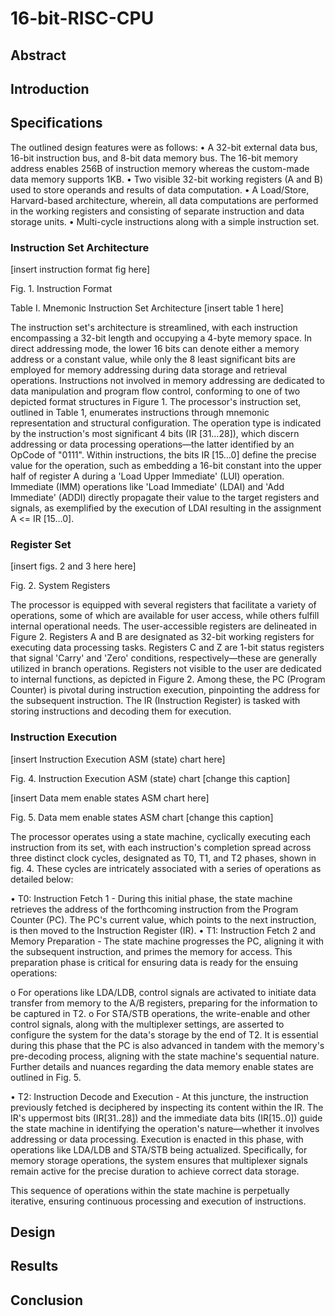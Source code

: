 # 16-bit-RISC-CPU
## **Abstract**

## **Introduction**


## **Specifications**
 The outlined design features were as follows:
•	A 32-bit external data bus, 16-bit instruction bus, and 8-bit data memory bus. The 16-bit memory address enables 256B of instruction memory whereas the custom-made data memory supports 1KB.
•	Two visible 32-bit working registers (A and B) used to store operands and results of data computation.
•	A Load/Store, Harvard-based architecture, wherein, all data computations are performed in the working registers and consisting of separate instruction and data storage units.
•	Multi-cycle instructions along with a simple instruction set. 

### Instruction Set Architecture 
[insert instruction format fig here]

Fig. 1. Instruction Format

Table I. Mnemonic Instruction Set Architecture 
[insert table 1 here]

The instruction set's architecture is streamlined, with each instruction encompassing a 32-bit length and occupying a 4-byte memory space. In direct addressing mode, the lower 16 bits can denote either a memory address or a constant value, while only the 8 least significant bits are employed for memory addressing during data storage and retrieval operations. Instructions not involved in memory addressing are dedicated to data manipulation and program flow control, conforming to one of two depicted format structures in Figure 1. The processor's instruction set, outlined in Table 1, enumerates instructions through mnemonic representation and structural configuration. The operation type is indicated by the instruction's most significant 4 bits (IR [31…28]), which discern addressing or data processing operations—the latter identified by an OpCode of "0111". Within instructions, the bits IR [15…0] define the precise value for the operation, such as embedding a 16-bit constant into the upper half of register A during a 'Load Upper Immediate' (LUI) operation. Immediate (IMM) operations like 'Load Immediate' (LDAI) and 'Add Immediate' (ADDI) directly propagate their value to the target registers and signals, as exemplified by the execution of LDAI resulting in the assignment A <= IR [15…0].

### Register Set
[insert figs. 2 and 3 here here]

Fig. 2. System Registers

The processor is equipped with several registers that facilitate a variety of operations, some of which are available for user access, while others fulfill internal operational needs. The user-accessible registers are delineated in Figure 2. Registers A and B are designated as 32-bit working registers for executing data processing tasks. Registers C and Z are 1-bit status registers that signal 'Carry' and 'Zero' conditions, respectively—these are generally utilized in branch operations. Registers not visible to the user are dedicated to internal functions, as depicted in Figure 2. Among these, the PC (Program Counter) is pivotal during instruction execution, pinpointing the address for the subsequent instruction. The IR (Instruction Register) is tasked with storing instructions and decoding them for execution.

### Instruction Execution
[insert Instruction Execution ASM (state) chart here]

Fig. 4. Instruction Execution ASM (state) chart [change this caption]

[insert Data mem enable states ASM chart here]

Fig. 5. Data mem enable states ASM chart [change this caption]

The processor operates using a state machine, cyclically executing each instruction from its set, with each instruction's completion spread across three distinct clock cycles, designated as T0, T1, and T2 phases, shown in fig. 4. These cycles are intricately associated with a series of operations as detailed below:

•	T0: Instruction Fetch 1 - During this initial phase, the state machine retrieves the address of the forthcoming instruction from the Program Counter (PC). The PC's current value, which points to the next instruction, is then moved to the Instruction Register (IR).
•	T1: Instruction Fetch 2 and Memory Preparation - The state machine progresses the PC, aligning it with the subsequent instruction, and primes the memory for access. This preparation phase is critical for ensuring data is ready for the ensuing operations:

o	For operations like LDA/LDB, control signals are activated to initiate data transfer from memory to the A/B registers, preparing for the information to be captured in T2.
o	For STA/STB operations, the write-enable and other control signals, along with the multiplexer settings, are asserted to configure the system for the data's storage by the end of T2.
It is essential during this phase that the PC is also advanced in tandem with the memory's pre-decoding process, aligning with the state machine's sequential nature. Further details and nuances regarding the data memory enable states are outlined in Fig. 5.

•	T2: Instruction Decode and Execution - At this juncture, the instruction previously fetched is deciphered by inspecting its content within the IR. The IR's uppermost bits (IR[31..28]) and the immediate data bits (IR[15..0]) guide the state machine in identifying the operation's nature—whether it involves addressing or data processing. Execution is enacted in this phase, with operations like LDA/LDB and STA/STB being actualized. Specifically, for memory storage operations, the system ensures that multiplexer signals remain active for the precise duration to achieve correct data storage.

This sequence of operations within the state machine is perpetually iterative, ensuring continuous processing and execution of instructions.

## **Design**


## **Results**


## **Conclusion**

